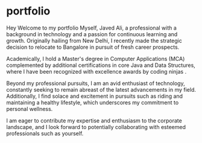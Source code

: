 # portfolio
Hey
Welcome to my portfolio
Myself, Javed Ali, a professional with a background in technology and a passion for continuous learning and growth.
Originally hailing from New Delhi, I recently made the strategic decision to relocate to Bangalore in pursuit of fresh career prospects.

Academically, I hold a Master's degree in Computer Applications (MCA) complemented by additional certifications in core Java and Data Structures, where I have been recognized with excellence awards by coding ninjas .

Beyond my professional pursuits, I am an avid enthusiast of technology, constantly seeking to remain abreast of the latest advancements in my field. Additionally, I find solace and excitement in pursuits such as riding and maintaining a healthy lifestyle, which underscores my commitment to personal wellness.

I am eager to contribute my expertise and enthusiasm to the corporate landscape, and I look forward to potentially collaborating with esteemed professionals such as yourself.



